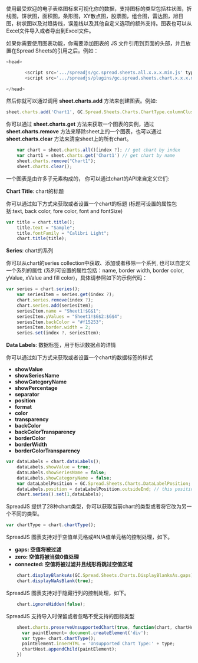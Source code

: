 使用最受欢迎的电子表格图标来可视化你的数据，支持图标的类型包括柱状图，折线图，饼状图，面积图，条形图，XY散点图，股票图，组合图，雷达图，旭日图，树状图以及对趋势线，误差线以及其他自定义选项的额外支持。图表也可以从Excel文件导入或者导出到Excel文件。

如果你需要使用图表功能，你需要添加图表的 JS 文件引用到页面的头部，并且放置在Spread Sheets的引用之后。例如：

```javascript
<head>

       <script src='.../spreadjs/gc.spread.sheets.all.x.x.x.min.js' type='text/javascript'></script>
       <script src='.../spreadjs/plugins/gc.spread.sheets.chart.x.x.x.min.js' type='text/javascript'></script>
              
</head>

```

然后你就可以通过调用 **sheet.charts.add** 方法来创建图表。例如:

```typescript
sheet.charts.add('Chart1', GC.Spread.Sheets.Charts.ChartType.columnClustered, 0, 100, 400, 300, "A1:D4");
```



你可以通过 **sheet.charts.get** 方法来获取一个图表的实例，通过 **sheet.charts.remove** 方法来移除sheet上的一个图表，也可以通过 **sheet.charts.clear** 方法来清空sheet上的所有chart。



```typescript
    var chart = sheet.charts.all()[index ?]; // get chart by index
    var chart1 = sheet.charts.get('Chart1') // get chart by name
    sheet.charts.remove("Chart1");
    sheet.charts.clear();
```

一个图表是由许多子元素构成的， 你可以通过chart的API来自定义它们:

**Chart Title**: chart的标题

你可以通过如下方式来获取或者设置一个chart的标题 (标题可设置的属性包括:text, back color, fore color, font and fontSize)

```js
var title = chart.title();
    title.text = "Sample";
    title.fontFamily = "Calibri Light";
    chart.title(title);
```

**Series**: chart的系列

你可以从chart的series collection中获取、添加或者移除一个系列, 也可以自定义一个系列的属性 (系列可设置的属性包括：name, border width, border color, yValue, xValue and fill color)，具体请参照如下的示例代码：

```js
var series = chart.series();
    var seriesItem = series.get(index ?);
    chart.series.remove(index ?);
    chart.series.add(seriesItem);
    seriesItem.name = "Sheet1!$G$1";
    seriesItem.yValues = "Sheet1!$G$2:$G$4";
    seriesItem.backColor = "#f15253";
    seriesItem.border.width = 2;
    series.set(index ?, seriesItem);
```

**Data Labels**: 数据标签，用于标识数据点的详情

你可以通过如下方式来获取或者设置一个chart的数据标签的样式

- **showValue**
- **showSeriesName**
- **showCategoryName**
- **showPercentage**
- **separator**
- **position**
- **format**
- **color**
- **transparency**
- **backColor**
- **backColorTransparency**
- **borderColor**
- **borderWidth**
- **borderColorTransparency**

```js
var dataLabels = chart.dataLabels();
    dataLabels.showValue = true;
    dataLabels.showSeriesName = false;
    dataLabels.showCategoryName = false;
    var dataLabelPosition = GC.Spread.Sheets.Charts.DataLabelPosition;
    dataLabels.position = dataLabelPosition.outsideEnd; // this position contains many options, different chart type applies different position value
    chart.series().set(1,dataLabels);
```

SpreadJS 提供了28种chart类型，你可以获取当前chart的类型或者将它改为另一个不同的类型。

```js
var chartType = chart.chartType();
```

SpreadJS 图表支持对于空值单元格或#N/A值单元格的控制处理，如下。

- **gaps: 空值将被过滤**
- **zero: 空值将被当做0值处理**
- **connected: 空值将被过滤并且线形将跳过空值区域**

```js
    chart.displayBlanksAs(GC.Spread.Sheets.Charts.DisplayBlanksAs.gaps);
    chart.displayNaAsBlank(true);
```

SpreadJS 图表支持对于隐藏行列的控制处理，如下。

```js
    chart.ignoreHidden(false);
```

SpreadJS 支持导入时保留或者忽略不受支持的图标类型

```js
    sheet.charts.preserveUnsupportedChart(true, function(chart, chartHost) {
      var paintElement= document.createElement('div');
      var type= chart.chartType();
      paintElement.innerHTML = 'Unsupported Chart Type:' + type;
      chartHost.appendChild(paintElement);
    })
```
